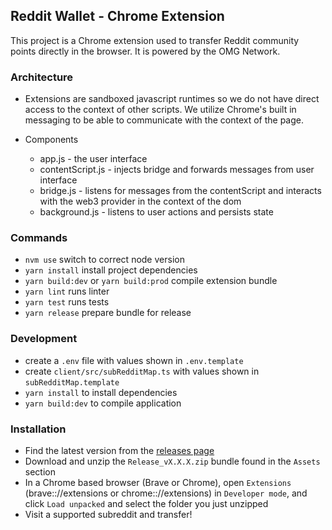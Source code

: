 ## Reddit Wallet - Chrome Extension

This project is a Chrome extension used to transfer Reddit community points directly in the browser. It is powered by the OMG Network.

### Architecture

- Extensions are sandboxed javascript runtimes so we do not have direct access to the context of other scripts. We utilize Chrome's built in messaging to be able to communicate with the context of the page.

- Components
  - app.js - the user interface
  - contentScript.js - injects bridge and forwards messages from user interface
  - bridge.js - listens for messages from the contentScript and interacts with the web3 provider in the context of the dom
  - background.js - listens to user actions and persists state

### Commands

- `nvm use` switch to correct node version
- `yarn install` install project dependencies
- `yarn build:dev` or `yarn build:prod` compile extension bundle
- `yarn lint` runs linter
- `yarn test` runs tests
- `yarn release` prepare bundle for release

### Development

- create a `.env` file with values shown in `.env.template`
- create `client/src/subRedditMap.ts` with values shown in `subRedditMap.template`
- `yarn install` to install dependencies
- `yarn build:dev` to compile application

### Installation

- Find the latest version from the [releases page](https://github.com/omgnetwork/community-points/releases)
- Download and unzip the `Release_vX.X.X.zip` bundle found in the `Assets` section
- In a Chrome based browser (Brave or Chrome), open `Extensions` (brave:://extensions or chrome:://extensions) in `Developer mode`, and click `Load unpacked` and select the folder you just unzipped
- Visit a supported subreddit and transfer!
